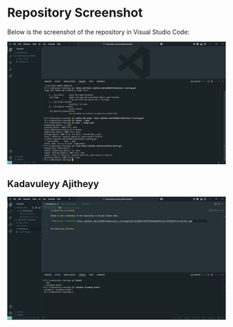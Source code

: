 ﻿# Repository Screenshot

Below is the screenshot of the repository in Visual Studio Code:

![Repository Screenshot](https://github.com/nsk2k04/CodeCatalyst-Learning/blob/3be301017e8307941daadeb9fe5a2c17938e291f/Screenshot.png)


## Kadavuleyy Ajitheyy

![Branch Screenshot](https://github.com/nsk2k04/CodeCatalyst-Learning/blob/3fa8bcd678f3ca54ff94b5e33364d5bbbe50bb11/Screenshot%20(56).png)

